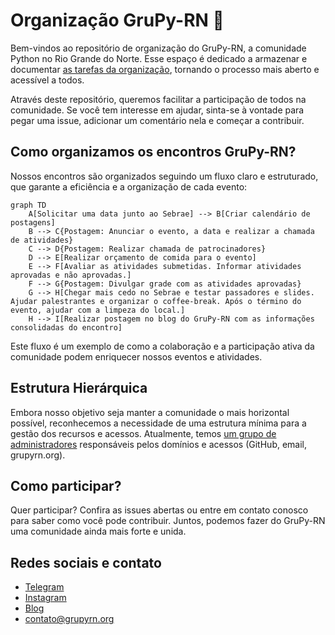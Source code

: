 # Organização GruPy-RN 🐍

Bem-vindos ao repositório de organização do GruPy-RN, a comunidade Python no Rio Grande do Norte. Esse espaço é dedicado a armazenar e documentar [as tarefas da organização](https://github.com/orgs/grupyrn/projects), tornando o processo mais aberto e acessível a todos.

Através deste repositório, queremos facilitar a participação de todos na comunidade. Se você tem interesse em ajudar, sinta-se à vontade para pegar uma issue, adicionar um comentário nela e começar a contribuir.

## Como organizamos os encontros GruPy-RN?

Nossos encontros são organizados seguindo um fluxo claro e estruturado, que garante a eficiência e a organização de cada evento:

```mermaid
graph TD
    A[Solicitar uma data junto ao Sebrae] --> B[Criar calendário de postagens]
    B --> C{Postagem: Anunciar o evento, a data e realizar a chamada de atividades}
    C --> D{Postagem: Realizar chamada de patrocinadores}
    D --> E[Realizar orçamento de comida para o evento]
    E --> F[Avaliar as atividades submetidas. Informar atividades aprovadas e não aprovadas.]
    F --> G{Postagem: Divulgar grade com as atividades aprovadas}
    G --> H[Chegar mais cedo no Sebrae e testar passadores e slides. Ajudar palestrantes e organizar o coffee-break. Após o término do evento, ajudar com a limpeza do local.]
    H --> I[Realizar postagem no blog do GruPy-RN com as informações consolidadas do encontro]
```

Este fluxo é um exemplo de como a colaboração e a participação ativa da comunidade podem enriquecer nossos eventos e atividades.

## Estrutura Hierárquica

Embora nosso objetivo seja manter a comunidade o mais horizontal possível, reconhecemos a necessidade de uma estrutura mínima para a gestão dos recursos e acessos. Atualmente, temos [um grupo de administradores](https://github.com/orgs/grupyrn/people) responsáveis pelos domínios e acessos (GitHub, email, grupyrn.org).

## Como participar?

Quer participar? Confira as issues abertas ou entre em contato conosco para saber como você pode contribuir. Juntos, podemos fazer do GruPy-RN uma comunidade ainda mais forte e unida.

## Redes sociais e contato

- [Telegram](https://t.me/GrupyRN)
- [Instagram](https://www.instagram.com/grupyrn/)
- [Blog](https://blog.grupyrn.org)
- contato@grupyrn.org
